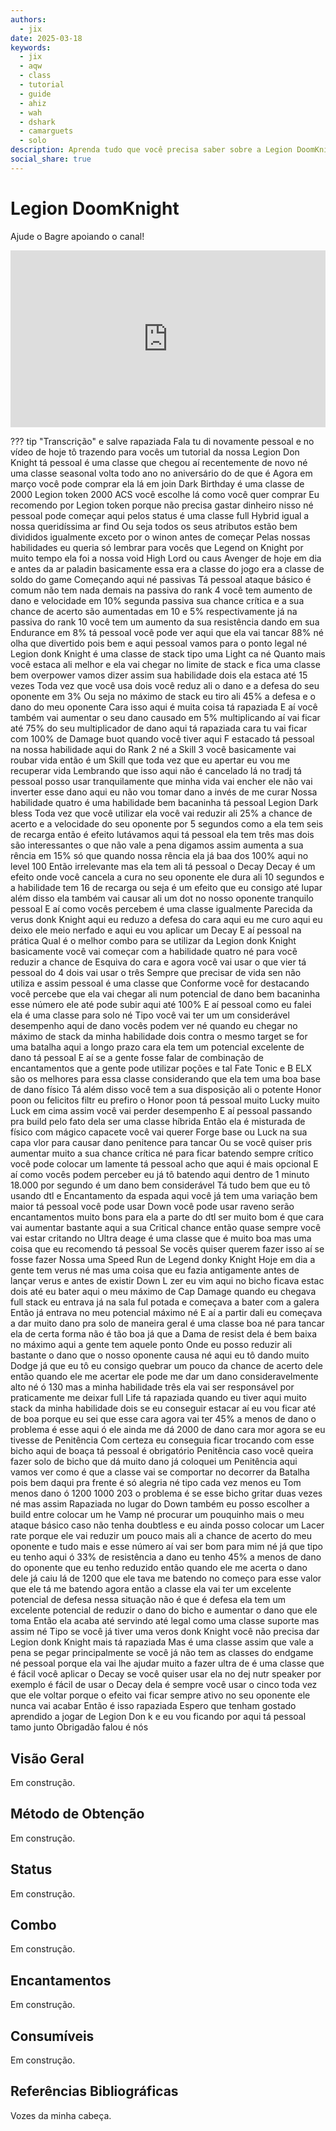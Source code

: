 ```yaml
---
authors:
  - jix
date: 2025-03-18
keywords:
  - jix
  - aqw
  - class
  - tutorial
  - guide
  - ahiz
  - wah
  - dshark
  - camarguets
  - solo
description: Aprenda tudo que você precisa saber sobre a Legion DoomKnight class neste tutorial. 
social_share: true
--- 
```

# Legion DoomKnight

Ajude o Bagre apoiando o canal! 

<div style="position: relative; width: 100%; padding-bottom: 56.25%; height: 0; overflow: hidden;">
  <iframe 
    src="https://www.youtube.com/embed/sPxDylWblgo" 
    title="YouTube video player" 
    frameborder="0" 
    allow="accelerometer; autoplay; clipboard-write; encrypted-media; gyroscope; picture-in-picture; web-share" 
    referrerpolicy="strict-origin-when-cross-origin" 
    allowfullscreen 
    style="position: absolute; top: 0; left: 0; width: 100%; height: 100%;"
  ></iframe>
</div>

??? tip "Transcrição"
    e salve rapaziada Fala tu di novamente pessoal e no vídeo de hoje tô trazendo para vocês um tutorial da nossa Legion Don Knight tá pessoal é uma classe que chegou aí recentemente de novo né uma classe seasonal volta todo ano no aniversário do de que é Agora em março você pode comprar ela lá em join Dark Birthday é uma classe de 2000 Legion token 2000 ACS você escolhe lá como você quer comprar Eu recomendo por Legion token porque não precisa gastar dinheiro nisso né pessoal pode começar aqui pelos status é uma classe full Hybrid igual a nossa queridíssima ar find Ou seja todos os seus atributos estão bem divididos igualmente exceto por o winon antes de começar Pelas nossas habilidades eu queria só lembrar para vocês que Legend on Knight por muito tempo ela foi a nossa void High Lord ou caus Avenger de hoje em dia e antes da ar paladin basicamente essa era a classe do jogo era a classe de soldo do game Começando aqui né passivas Tá pessoal ataque básico é comum não tem nada demais na passiva do rank 4 você tem aumento de dano e velocidade em 10% segunda passiva sua chance crítica e a sua chance de acerto são aumentadas em 10 e 5% respectivamente já na passiva do rank 10 você tem um aumento da sua resistência dando em sua Endurance em 8% tá pessoal você pode ver aqui que ela vai tancar 88% né olha que divertido pois bem e aqui pessoal vamos para o ponto legal né Legion donk Knight é uma classe de stack tipo uma Light ca né Quanto mais você estaca ali melhor e ela vai chegar no limite de stack e fica uma classe bem overpower vamos dizer assim sua habilidade dois ela estaca até 15 vezes Toda vez que você usa dois você reduz ali o dano e a defesa do seu oponente em 3% Ou seja no máximo de stack eu tiro ali 45% a defesa e o dano do meu oponente Cara isso aqui é muita coisa tá rapaziada E aí você também vai aumentar o seu dano causado em 5% multiplicando aí vai ficar até 75% do seu multiplicador de dano aqui tá rapaziada cara tu vai ficar com 100% de Damage buot quando você tiver aqui F estacado tá pessoal na nossa habilidade aqui do Rank 2 né a Skill 3 você basicamente vai roubar vida então é um Skill que toda vez que eu apertar eu vou me recuperar vida Lembrando que isso aqui não é cancelado lá no tradj tá pessoal posso usar tranquilamente que minha vida vai encher ele não vai inverter esse dano aqui eu não vou tomar dano a invés de me curar Nossa habilidade quatro é uma habilidade bem bacaninha tá pessoal Legion Dark bless Toda vez que você utilizar ela você vai reduzir ali 25% a chance de acerto e a velocidade do seu oponente por 5 segundos como a ela tem seis de recarga então é efeito lutávamos aqui tá pessoal ela tem três mas dois são interessantes o que não vale a pena digamos assim aumenta a sua rência em 15% só que quando nossa rência ela já baa dos 100% aqui no level 100 Então irrelevante mas ela tem ali tá pessoal o Decay Decay é um efeito onde você cancela a cura no seu oponente ele dura ali 10 segundos e a habilidade tem 16 de recarga ou seja é um efeito que eu consigo até lupar além disso ela também vai causar ali um dot no nosso oponente tranquilo pessoal E aí como vocês percebem é uma classe igualmente Parecida da verus donk Knight aqui eu reduzo a defesa do cara aqui eu me curo aqui eu deixo ele meio nerfado e aqui eu vou aplicar um Decay E aí pessoal na prática Qual é o melhor combo para se utilizar da Legion donk Knight basicamente você vai começar com a habilidade quatro né para você reduzir a chance de Esquiva do cara e agora você vai usar o que vier tá pessoal do 4 dois vai usar o três Sempre que precisar de vida sen não utiliza e assim pessoal é uma classe que Conforme você for destacando você percebe que ela vai chegar ali num potencial de dano bem bacaninha esse número ele até pode subir aqui até 100% E aí pessoal como eu falei ela é uma classe para solo né Tipo você vai ter um um considerável desempenho aqui de dano vocês podem ver né quando eu chegar no máximo de stack da minha habilidade dois contra o mesmo target se for uma batalha aqui a longo prazo cara ela tem um potencial excelente de dano tá pessoal E aí se a gente fosse falar de combinação de encantamentos que a gente pode utilizar poções e tal Fate Tonic e B ELX são os melhores para essa classe considerando que ela tem uma boa base de dano físico Tá além disso você tem a sua disposição ali o potente Honor poon ou felicitos filtr eu prefiro o Honor poon tá pessoal muito Lucky muito Luck em cima assim você vai perder desempenho E aí pessoal passando pra build pelo fato dela ser uma classe híbrida Então ela é misturada de físico com mágico capacete você vai querer Forge base ou Luck na sua capa vlor para causar dano penitence para tancar Ou se você quiser pris aumentar muito a sua chance crítica né para ficar batendo sempre crítico você pode colocar um lamente tá pessoal acho que aqui é mais opcional E aí como vocês podem perceber eu já tô batendo aqui dentro de 1 minuto 18.000 por segundo é um dano bem considerável Tá tudo bem que eu tô usando dtl e Encantamento da espada aqui você já tem uma variação bem maior tá pessoal você pode usar Down você pode usar raveno serão encantamentos muito bons para ela a parte do dtl ser muito bom é que cara vai aumentar bastante aqui a sua Critical chance então quase sempre você vai estar critando no Ultra deage é uma classe que é muito boa mas uma coisa que eu recomendo tá pessoal Se vocês quiser querem fazer isso aí se fosse fazer Nossa uma Speed Run de Legend donky Knight Hoje em dia a gente tem verus né mas uma coisa que eu fazia antigamente antes de lançar verus e antes de existir Down L zer eu vim aqui no bicho ficava estac dois até eu bater aqui o meu máximo de Cap Damage quando eu chegava full stack eu entrava já na sala ful potada e começava a bater com a galera Então já entrava no meu potencial máximo né E aí a partir dali eu começava a dar muito dano pra solo de maneira geral é uma classe boa né para tancar ela de certa forma não é tão boa já que a Dama de resist dela é bem baixa no máximo aqui a gente tem aquele ponto Onde eu posso reduzir ali bastante o dano que o nosso oponente causa né aqui eu tô dando muito Dodge já que eu tô eu consigo quebrar um pouco da chance de acerto dele então quando ele me acertar ele pode me dar um dano consideravelmente alto né ó 130 mas a minha habilidade três ela vai ser responsável por praticamente me deixar full Life tá rapaziada quando eu tiver aqui muito stack da minha habilidade dois se eu conseguir estacar aí eu vou ficar até de boa porque eu sei que esse cara agora vai ter 45% a menos de dano o problema é esse aqui ó ele ainda me dá 2000 de dano cara mor agora se eu tivesse de Penitência Com certeza eu conseguia ficar trocando com esse bicho aqui de boaça tá pessoal é obrigatório Penitência caso você queira fazer solo de bicho que dá muito dano já coloquei um Penitência aqui vamos ver como é que a classe vai se comportar no decorrer da Batalha pois bem daqui pra frente é só alegria né tipo cada vez menos eu Tom menos dano ó 1200 1000 203 o problema é se esse bicho gritar duas vezes né mas assim Rapaziada no lugar do Down também eu posso escolher a build entre colocar um he Vamp né procurar um pouquinho mais o meu ataque básico caso não tenha doubtless e eu ainda posso colocar um Lacer rate porque ele vai reduzir um pouco mais ali a chance de acerto do meu oponente e tudo mais e esse número aí vai ser bom para mim né já que tipo eu tenho aqui ó 33% de resistência a dano eu tenho 45% a menos de dano do oponente que eu tenho reduzido então quando ele me acerta o dano dele já caiu lá de 1200 que ele tava me batendo no começo para esse valor que ele tá me batendo agora então a classe ela vai ter um excelente potencial de defesa nessa situação não é que é defesa ela tem um excelente potencial de reduzir o dano do bicho e aumentar o dano que ele toma Então ela acaba até servindo até legal como uma classe suporte mas assim né Tipo se você já tiver uma veros donk Knight você não precisa dar Legion donk Knight mais tá rapaziada Mas é uma classe assim que vale a pena se pegar principalmente se você já não tem as classes do endgame né pessoal porque ela vai lhe ajudar muito a fazer ultra de é uma classe que é fácil você aplicar o Decay se você quiser usar ela no dej nutr speaker por exemplo é fácil de usar o Decay dela é sempre você usar o cinco toda vez que ele voltar porque o efeito vai ficar sempre ativo no seu oponente ele nunca vai acabar Então é isso rapaziada Espero que tenham gostado aprendido a jogar de Legion Don k e eu vou ficando por aqui tá pessoal tamo junto Obrigadão falou é nós

## Visão Geral

Em construção.

## Método de Obtenção

Em construção.

## Status

Em construção.

## Combo

Em construção.

## Encantamentos

Em construção.

## Consumíveis

Em construção.

## Referências Bibliográficas
Vozes da minha cabeça.
